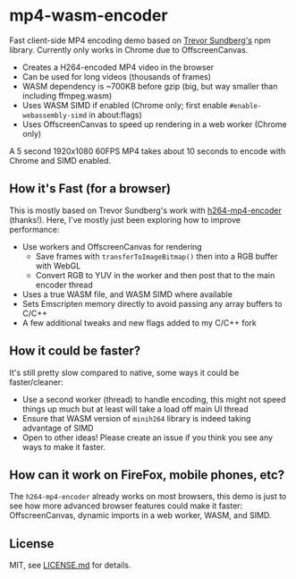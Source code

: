 # mp4-wasm-encoder

Fast client-side MP4 encoding demo based on [Trevor Sundberg's](https://github.com/TrevorSundberg/h264-mp4-encoder) npm library. Currently only works in Chrome due to OffscreenCanvas.

- Creates a H264-encoded MP4 video in the browser
- Can be used for long videos (thousands of frames)
- WASM dependency is ~700KB before gzip (big, but way smaller than including ffmpeg.wasm)
- Uses WASM SIMD if enabled (Chrome only; first enable `#enable-webassembly-simd` in about:flags)
- Uses OffscreenCanvas to speed up rendering in a web worker (Chrome only)

A 5 second 1920x1080 60FPS MP4 takes about 10 seconds to encode with Chrome and SIMD enabled.

## How it's Fast (for a browser)

This is mostly based on Trevor Sundberg's work with [h264-mp4-encoder](https://github.com/TrevorSundberg/h264-mp4-encoder) (thanks!). Here, I've mostly just been exploring how to improve performance:

- Use workers and OffscreenCanvas for rendering
  - Save frames with `transferToImageBitmap()` then into a RGB buffer with WebGL
  - Convert RGB to YUV in the worker and then post that to the main encoder thread
- Uses a true WASM file, and WASM SIMD where available
- Sets Emscripten memory directly to avoid passing any array buffers to C/C++
- A few additional tweaks and new flags added to my C/C++ fork

## How it could be faster?

It's still pretty slow compared to native, some ways it could be faster/cleaner:

- Use a second worker (thread) to handle encoding, this might not speed things up much but at least will take a load off main UI thread
- Ensure that WASM version of `minih264` library is indeed taking advantage of SIMD
- Open to other ideas! Please create an issue if you think you see any ways to make it faster.

## How can it work on FireFox, mobile phones, etc?

The `h264-mp4-encoder` already works on most browsers, this demo is just to see how more advanced browser features could make it faster: OffscreenCanvas, dynamic imports in a web worker, WASM, and SIMD.

## License

MIT, see [LICENSE.md](http://github.com/mattdesl/mp4-wasm-encoder/blob/master/LICENSE.md) for details.
